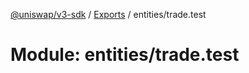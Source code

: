 [@uniswap/v3-sdk](../README.md) / [Exports](../modules.md) / entities/trade.test

# Module: entities/trade.test
